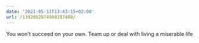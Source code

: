 ```yaml
---
date: '2021-05-11T13:43:15+02:00'
url: /1392082874900287488/
---
```

You won't succeed on your own. Team up or deal with living a miserable life
